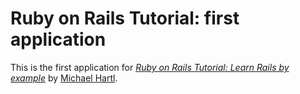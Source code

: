 # Ruby on Rails Tutorial: first application

This is the first application for [*Ruby on Rails Tutorial: Learn Rails by example*](http://railstutorial.org/) by [Michael Hartl](http://michaelhartl.com).